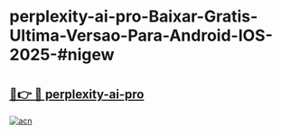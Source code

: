 # perplexity-ai-pro-Baixar-Gratis-Ultima-Versao-Para-Android-IOS-2025-#nigew

# <h2><a href="https://ainizakaria.my?title=perplexity-ai-pro&ref=24M">🔗👉 🔴 perplexity-ai-pro</a></h2>

[![acn](https://github.com/user-attachments/assets/0f9c940e-d8b0-45ae-aac7-cd30a18b3e1c)](https://ainizakaria.my?title=perplexity-ai-pro&ref=24M)

